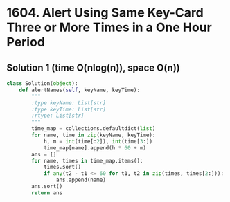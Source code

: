 # 1604. Alert Using Same Key-Card Three or More Times in a One Hour Period

## Solution 1 (time O(nlog(n)), space O(n))

```python
class Solution(object):
    def alertNames(self, keyName, keyTime):
        """
        :type keyName: List[str]
        :type keyTime: List[str]
        :rtype: List[str]
        """
        time_map = collections.defaultdict(list)
        for name, time in zip(keyName, keyTime):
            h, m = int(time[:2]), int(time[3:])
            time_map[name].append(h * 60 + m)
        ans = []
        for name, times in time_map.items():
            times.sort()
            if any(t2 - t1 <= 60 for t1, t2 in zip(times, times[2:])):
                ans.append(name)
        ans.sort()
        return ans
```
